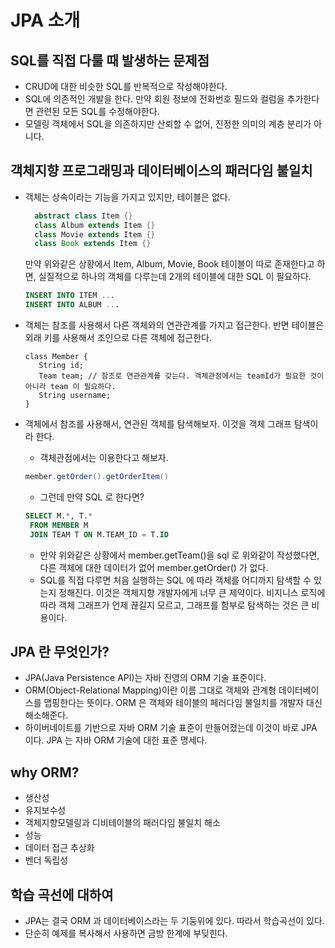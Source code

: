 # JPA 소개

## SQL를 직접 다룰 때 발생하는 문제점
- CRUD에 대한 비슷한 SQL를 반복적으로 작성해야한다.
- SQL에 의존적인 개발을 한다. 만약 회원 정보에 전화번호 필드와 컬럼을 추가한다면 관련된 모든 SQL를 수정해야한다.
- 모델링 객체에서 SQL을 의존하지만 산뢰할 수 없어, 진정한 의미의 계층 분리가 아니다.

## 객체지향 프로그래밍과 데이터베이스의 패러다임 불일치
- 객체는 상속이라는 기능을 가지고 있지만, 테이블은 없다. 
  ```java
    abstract class Item {}
    class Album extends Item {}
    class Movie extends Item {}
    class Book extends Item {}
  ```
  만약 위와같은 상황에서 Item, Album, Movie, Book 테이블이 따로 존재한다고 하면, 실질적으로 하나의 객체를 다루는데 2개의 테이블에 대한 SQL 이 필요하다. 
  ```sql
  INSERT INTO ITEM ...
  INSERT INTO ALBUM ...
  ```
- 객체는 참조를 사용해서 다른 객체와의 연관관계를 가지고 접근한다. 반면 테이블은 외래 키를 사용해서 조인으로 다른 객체에 접근한다.
  ```
  class Member {
     String id;
     Team team; // 참조로 연관관계를 갖는다. 객체관점에서는 teamId가 필요한 것이 아니라 team 이 필요하다.
     String username;
  }
  ```

- 객체에서 참조를 사용해서, 연관된 객체를 탐색해보자. 이것을 객체 그래프 탐색이라 한다.
   - 객체관점에서는 이용한다고 해보자.
    ```java
    member.getOrder().getOrderItem()
    ```
   - 그런데 만약 SQL 로 한다면?
   ```sql
   SELECT M.*, T.*
    FROM MEMBER M
    JOIN TEAM T ON M.TEAM_ID = T.ID
   ```
   - 만약 위와같은 상황에서 member.getTeam()을 sql 로 위와같이 작성했다면, 다른 객체에 대한 데이터가 없어 member.getOrder() 가 없다.
   - SQL를 직접 다루면 처음 실행하는 SQL 에 따라 객체를 어디까지 탐색할 수 있는지 정해진다. 이것은 객체지향 개발자에게 너무 큰 제약이다. 비지니스 로직에 따라 객체 그래프가 언제 끊길지 모르고, 그래프를 함부로 탐색하는 것은 큰 비용이다.

## JPA 란 무엇인가?
- JPA(Java Persistence API)는 자바 진영의 ORM 기술 표준이다.
- ORM(Object-Relational Mapping)이란 이름 그대로 객체와 관계형 데이터베이스를 맵핑한다는 뜻이다. ORM 은 객체와 테이블의 페러다임 불일치를 개발자 대신 해소해준다.
- 하이버네이트를 기반으로 자바 ORM 기술 표준이 만들어졌는데 이것이 바로 JPA 이다. JPA 는 자바 ORM 기술에 대한 표준 명세다.

## why ORM?
- 생산성
- 유지보수성
- 객체지향모델링과 디비테이블의 패러다임 불일치 해소
- 성능
- 데이터 접근 추상화
- 벤더 독립성

## 학습 곡선에 대하여
- JPA는 결국 ORM 과 데이터베이스라는 두 기둥위에 있다. 따라서 학습곡선이 있다.
- 단순히 예제를 복사해서 사용하면 금방 한계에 부딪힌다.
